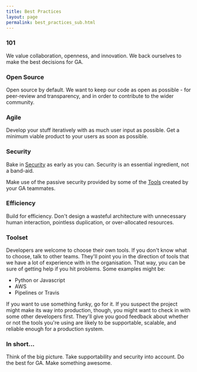 ```yaml
---
title: Best Practices
layout: page
permalink: best_practices_sub.html
---
```


### 101

We value collaboration, openness, and innovation. We back ourselves to make the best decisions for GA.

### Open Source

Open source by default. We want to keep our code as open as possible - for peer-review and transparency, and in order to contribute to the wider community.

### Agile

Develop your stuff iteratively with as much user input as possible. Get a minimum viable product to your users as soon as possible.

### Security

Bake in [Security](aws_security_sub.html)  as early as you can. Security is an essential ingredient, not a band-aid.

Make use of the passive security provided by some of the [Tools](tools_index.md) created by your GA teammates.

### Efficiency

Build for efficiency. Don't design a wasteful architecture with unnecessary human interaction, pointless duplication, or over-allocated resources.

### Toolset

Developers are welcome to choose their own tools. If you don't know what to choose, talk to other teams. They'll point you in the direction of tools that we have a lot of experience with in the organisation. That way, you can be sure of getting help if you hit problems. Some examples might be:

* Python or Javascript
* AWS
* Pipelines or Travis

If you want to use something funky, go for it. If you suspect the project might make its way into production, though, you might want to check in with some other developers first. They'll give you good feedback about whether or not the tools you're using are likely to be supportable, scalable, and reliable enough for a production system.

### In short...

Think of the big picture. Take supportability and security into account. Do the best for GA. Make something awesome.
